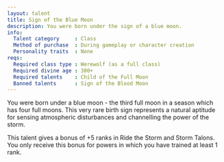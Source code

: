 ```yaml
---
layout: talent
title: Sign of the Blue Moon
description: You were born under the sign of a blue moon.
info:
  Talent category     : Class
  Method of purchase  : During gameplay or character creation
  Personality traits  : None
reqs:
  Required class type : Werewolf (as a full class)
  Required divine age : 300+
  Required talents    : Child of the Full Moon
  Banned talents      : Sign of the Blood Moon
---
```


You were born under a blue moon - the third full moon in a season which has
four full moons.  This very rare birth sign represents a natural aptitude for
sensing atmospheric disturbances and channelling the power of the storm.

This talent gives a bonus of +5 ranks in Ride the Storm and Storm Talons.  You
only receive this bonus for powers in which you have trained at least 1 rank.
